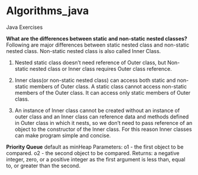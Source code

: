 # Algorithms_java
Java Exercises

**What are the differences between static and non-static nested classes?** 
Following are major differences between static nested class and non-static nested class. Non-static nested class is also called Inner Class.

1) Nested static class doesn’t need reference of Outer class, but Non-static nested class or Inner class requires Outer class reference.

2) Inner class(or non-static nested class) can access both static and non-static members of Outer class. A static class cannot access non-static members of the Outer class. It can access only static members of Outer class.

3) An instance of Inner class cannot be created without an instance of outer class and an Inner class can reference data and methods defined in Outer class in which it nests, so we don’t need to pass reference of an object to the constructor of the Inner class. For this reason Inner classes can make program simple and concise.

**Priority Queue** default as minHeap
Parameters:
o1 - the first object to be compared.
o2 - the second object to be compared.
Returns:
a negative integer, zero, or a positive integer as the first argument is less than, equal to, or greater than the second.